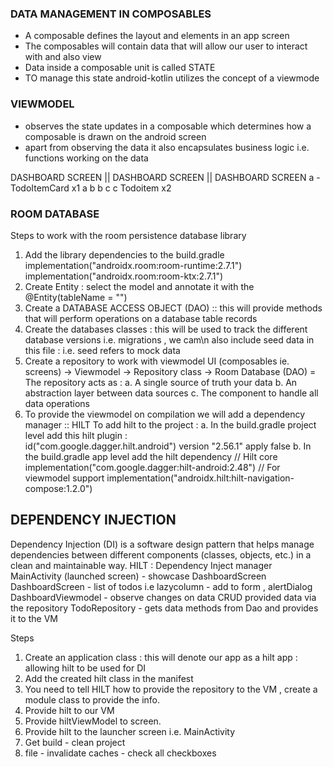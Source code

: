### DATA MANAGEMENT IN COMPOSABLES 
- A composable defines the layout and elements in an app screen 
- The composables will contain data that will allow our user to interact with and also view 
- Data inside a composable unit is called STATE  
- TO manage this state android-kotlin utilizes the concept of a viewmode

### VIEWMODEL 
- observes the state updates in a composable which determines how a composable is drawn on the 
android screen 
-  apart from observing the data it also encapsulates business logic i.e. functions working on the 
data 

DASHBOARD SCREEN    ||      DASHBOARD SCREEN     ||        DASHBOARD SCREEN
a - TodoItemCard x1      a                                b 
                         b                               c 
                         c  Todoitem x2                

### ROOM DATABASE 
Steps to work with the room persistence database library 
1. Add the library dependencies to the build.gradle
   implementation("androidx.room:room-runtime:2.7.1")
   implementation("androidx.room:room-ktx:2.7.1")
2. Create Entity : select the model and annotate it with the 
@Entity(tableName = "")
3. Create a DATABASE ACCESS OBJECT (DAO) :: this will provide methods that
will perform operations on a database table records 
4. Create the databases classes : this will be used to track the different 
database versions i.e. migrations , we cam\n also include seed data in this
file : i.e. seed refers to mock data 
5. Create a repository to work with viewmodel 
     UI (composables ie. screens) -> Viewmodel -> Repository class 
     -> Room Database (DAO)
= The repository acts as : 
a. A single source of truth your data 
b. An abstraction layer between data sources 
c. The component to handle all data operations 
6. To provide the viewmodel on compilation we will
add a dependency manager :: HILT 
To add hilt to the project : 
a. In the build.gradle project level add this hilt 
plugin :  
id("com.google.dagger.hilt.android") version "2.56.1" apply false
b. In the build.gradle app level add the hilt dependency
   // Hilt core
   implementation("com.google.dagger:hilt-android:2.48")
   // For viewmodel support
   implementation("androidx.hilt:hilt-navigation-compose:1.2.0")


## DEPENDENCY INJECTION 
Dependency Injection (DI) is a software design pattern 
that helps manage dependencies between different components 
(classes, objects, etc.) in a clean and maintainable way.
HILT : Dependency Inject manager 
        MainActivity (launched screen)
                     - showcase DashboardScreen 
       DashboardScreen - list of todos i.e lazycolumn 
                      - add to form , alertDialog
      DashboardViewmodel - observe changes on data 
                          CRUD  provided data via the 
                          repository 
     TodoRepository  -  gets data methods from Dao 
                       and provides it to the VM 

Steps 
1. Create an application class : this will denote our app as a hilt
app : allowing hilt to be used for DI  
2. Add the created hilt class in the manifest 
3. You need to tell HILT how to provide the repository to
the VM , create a module class to provide the info. 
4. Provide hilt to our VM 
5. Provide hiltViewModel to screen. 
6. Provide hilt to the launcher screen  i.e. MainActivity 
7. Get build - clean project 
8. file - invalidate caches - check all checkboxes 


















